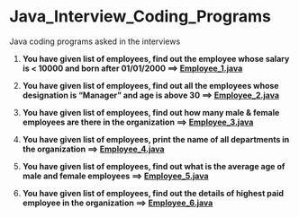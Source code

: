 # Java_Interview_Coding_Programs
Java coding programs asked in the interviews

1. **You have given list of employees, find out the employee whose salary is < 10000 and born after 01/01/2000 ==> [Employee_1.java](https://github.com/shiwanigode7/Java_Interview_Coding_Programs/blob/main/Employee_1.java)**

2. **You have given list of employees, find out all the employees whose designation is “Manager” and age is above 30 ==> [Employee_2.java](https://github.com/shiwanigode7/Java_Interview_Coding_Programs/blob/main/Employee_2.java)**

3. **You have given list of employees, find out how many male & female employees are there in the organization ==> [Employee_3.java](https://github.com/shiwanigode7/Java_Interview_Coding_Programs/blob/main/Employee_3.java)**

4. **You have given list of employees, print the name of all departments in the organization ==>
[Employee_4.java](https://github.com/shiwanigode7/Java_Interview_Coding_Programs/blob/main/Employee_4.java)**

5. **You have given list of employees, find out what is the average age of male and female employees ==>
[Employee_5.java](https://github.com/shiwanigode7/Java_Interview_Coding_Programs/blob/main/Employee_5.java)**

6. **You have given list of employees, find out the details of highest paid employee in the organization ==>
[Employee_6.java](https://github.com/shiwanigode7/Java_Interview_Coding_Programs/blob/main/Employee_6.java)**
